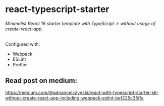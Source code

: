 # react-typescript-starter

###### Minimalist React 18 starter template with TypeScript ⚛ without usage of create-react-app.

Configured with:

-   Webpack
-   ESLint
-   Prettier

## Read post on medium:

https://medium.com/@adriancelczynski/react-with-typescript-starter-kit-without-create-react-app-including-webpack-eslint-bef225c35ffa
